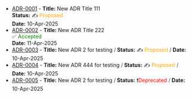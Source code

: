 

<!-- adrlog -->

* [ADR-0001](adr/0001-new-adr-placeholder.md) -  **Title:** New ADR Title 111 <br/> **Status:** ✍️ <font color="orange">Proposed </font><br/> **Date:** 10-Apr-2025
* [ADR-0002](adr/0002-new-adr-placeholder2.md) -  **Title:** New ADR Title 222 <br/> ✅ <font color="green">Accepted </font> <br/> **Date:** 11-Apr-2025
* [ADR-0003](adr/0003-new-adr-placeholder3.md) -  **Title:** New ADR 2 for testing **<font color="grey"> / </font>** **Status:** ✍️ <font color="orange">Proposed </font> **<font color="grey"> / </font>** **Date:** 10-Apr-2025
* [ADR-0004](adr/0004-new-adr-placeholder4.md) -  **Title:** New ADR 444 for testing **<font color="grey"> / </font>** **Status:** ✍️ <font color="orange">Proposed </font> **<font color="grey"> / </font>** **Date:** 10-Apr-2025
* [ADR-0005](adr/0005-adr-deprecated-test.md) -  **Title:** New ADR 2 for testing **<font color="grey"> / </font>** **Status:** ❗<font color="red">Deprecated</font> **<font color="grey"> / </font>** **Date:** 10-Apr-2025

<!-- adrlogstop -->






















